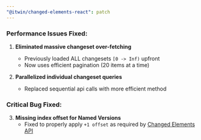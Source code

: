 ```yaml
---
"@itwin/changed-elements-react": patch
---
```


  ### **Performance Issues Fixed:**

  1. **Eliminated massive changeset over-fetching**
     - Previously loaded ALL changesets `[0 -> Inf)` upfront
     - Now uses efficient pagination (20 items at a time)

  2. **Parallelized individual changeset queries**
     - Replaced sequential api calls with more efficient method

  ### **Critical Bug Fixed:**

  3. **Missing index offset for Named Versions**
     - Fixed to properly apply `+1 offset` as required by [Changed Elements API](https://developer.bentley.com/tutorials/changed-elements-api/#221-using-the-api-to-get-changed-elements)

